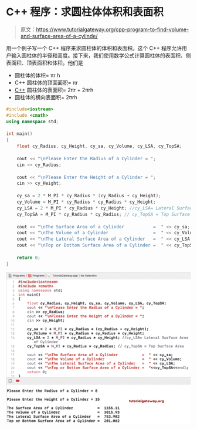 # C++ 程序：求圆柱体体积和表面积

> 原文：<https://www.tutorialgateway.org/cpp-program-to-find-volume-and-surface-area-of-a-cylinde/>

用一个例子写一个 C++ 程序来求圆柱体的体积和表面积。这个 C++ 程序允许用户输入圆柱体的半径和高度。接下来，我们使用数学公式计算圆柱体的表面积、侧表面积、顶表面积和体积。他们是

*   圆柱体的体积= πr h
*   C++ 圆柱体的顶面面积= πr
*   [C++](https://www.tutorialgateway.org/cpp-programs/) 圆柱体的表面积= 2πr + 2πrh
*   圆柱体的横向表面积= 2πrh

```cpp
#include<iostream>
#include <cmath>
using namespace std;

int main()
{
	float cy_Radius, cy_Height, cy_sa, cy_Volume, cy_LSA, cy_TopSA;

	cout << "\nPlease Enter the Radius of a Cylinder = ";
	cin >> cy_Radius;

	cout << "\nPlease Enter the Height of a Cylinder = ";
	cin >> cy_Height;

	cy_sa = 2 * M_PI * cy_Radius * (cy_Radius + cy_Height);
	cy_Volume = M_PI * cy_Radius * cy_Radius * cy_Height;
	cy_LSA = 2 * M_PI * cy_Radius * cy_Height; //cy_LSA= Lateral Surface Area of Cylinder
	cy_TopSA = M_PI * cy_Radius * cy_Radius; // cy_TopSA = Top Surface Area

	cout << "\nThe Surface Area of a Cylinder           =  " << cy_sa;
	cout << "\nThe Volume of a Cylinder                 =  " << cy_Volume;
	cout << "\nThe Lateral Surface Area of a Cylinder   =  " << cy_LSA;
	cout << "\nTop or Bottom Surface Area of a Cylinder =  " << cy_TopSA;

 	return 0;
}
```

![C++ Program to find Volume and Surface Area of a Cylinder 1](img/36f65909ef728cfa4d7b3fffe7598799.png)